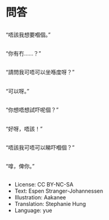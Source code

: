# 問答

##
“唔該我想要嗰個。”

##
“你有冇……？”

##
“請問我可唔可以坐喺度呀？”

##
“可以呀。”

##
“你想唔想試吓呢個？”

##
“好呀，唔該！”

##
“唔該我可唔可以睇吓嗰個？”

##
“嗱，俾你。”

##
* License: CC BY-NC-SA
* Text: Espen Stranger-Johannessen
* Illustration: Aakanee
* Translation: Stephanie Hung
* Language: yue
